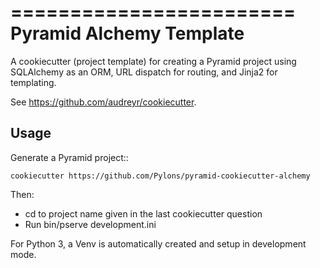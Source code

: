 ========================
Pyramid Alchemy Template
========================

A cookiecutter (project template) for creating a Pyramid project using SQLAlchemy as
an ORM, URL dispatch for routing, and Jinja2 for templating.

See https://github.com/audreyr/cookiecutter.

Usage
-----

Generate a Pyramid project::

    cookiecutter https://github.com/Pylons/pyramid-cookiecutter-alchemy

Then:

* cd to project name given in the last cookiecutter question
* Run bin/pserve development.ini

For Python 3, a Venv is automatically created and setup in development mode.
